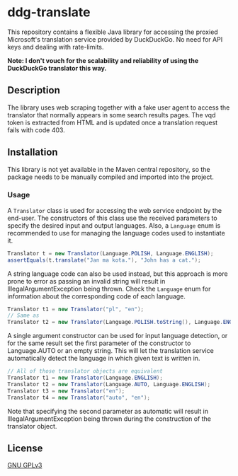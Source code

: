 # ddg-translate

This repository contains a flexible Java library for accessing the proxied Microsoft's translation service provided by DuckDuckGo.
No need for API keys and dealing with rate-limits.

**Note: I don't vouch for the scalability and reliability of using the DuckDuckGo translator this way.**

## Description

The library uses web scraping together with a fake user agent to access the translator that normally appears in some search results pages.
The vqd token is extracted from HTML and is updated once a translation request fails with code 403.

## Installation

This library is not yet available in the Maven central repository, so the package needs to be manually compiled and imported into the project.

### Usage

A `Translator` class is used for accessing the web service endpoint by the end-user.
The constructors of this class use the received parameters to specify the desired input and output languages.
Also, a `Language` enum is recommended to use for managing the language codes used to instantiate it.
```java
Translator t = new Translator(Language.POLISH, Language.ENGLISH);
assertEquals(t.translate("Jan ma kota."), "John has a cat.");
```
A string language code can also be used instead, but this approach is more prone to error as passing an invalid string will result in IllegalArgumentException being thrown.
Check the `Language` enum for information about the corresponding code of each language.
```java
Translator t1 = new Translator("pl", "en");
// Same as
Translator t2 = new Translator(Language.POLISH.toString(), Language.ENGLISH.toString());
```
A single argument constructor can be used for input language detection, or for the same result set the first parameter of the constructor to Language.AUTO or an empty string.
This will let the translation service automatically detect the language in which given text is written in.
```java
// All of those translator objects are equivalent
Translator t1 = new Translator(Language.ENGLISH);
Translator t2 = new Translator(Language.AUTO, Language.ENGLISH);
Translator t3 = new Translator("en");
Translator t4 = new Translator("auto", "en");
```
Note that specifying the second parameter as automatic will result in IllegalArgumentException being thrown during the construction of the translator object.

## License
[GNU GPLv3](https://choosealicense.com/licenses/gpl-3.0/)
